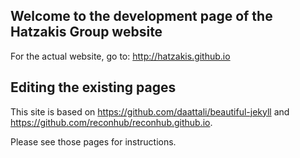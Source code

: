 ## Welcome to the development page of the Hatzakis Group website

For the actual website, go to: http://hatzakis.github.io

## Editing the existing pages

This site is based on https://github.com/daattali/beautiful-jekyll and https://github.com/reconhub/reconhub.github.io.

Please see those pages for instructions.
